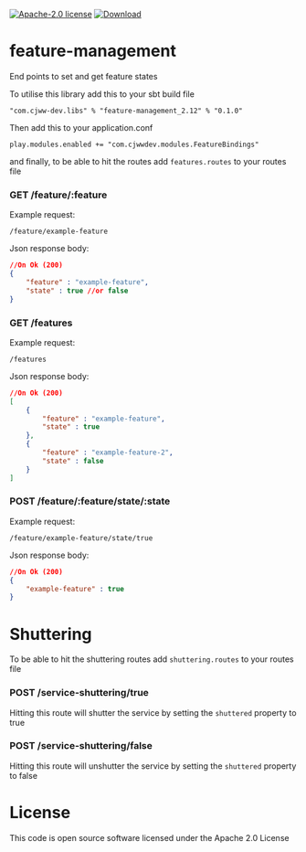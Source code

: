 [![Apache-2.0 license](http://img.shields.io/badge/license-Apache-brightgreen.svg)](http://www.apache.org/licenses/LICENSE-2.0.html)
[![Download](https://api.bintray.com/packages/cjww-development/releases/feature-management/images/download.svg) ](https://bintray.com/cjww-development/releases/feature-management/_latestVersion)

feature-management
==================

End points to set and get feature states

To utilise this library add this to your sbt build file
```sbtshell
"com.cjww-dev.libs" % "feature-management_2.12" % "0.1.0"
```

Then add this to your application.conf 

```hocon
play.modules.enabled += "com.cjwwdev.modules.FeatureBindings"
``` 

and finally, to be able to hit the routes add ```features.routes``` to your routes file

### GET /feature/:feature

Example request:
```
/feature/example-feature
```

Json response body:
```json
//On Ok (200)
{
    "feature" : "example-feature",
    "state" : true //or false
}
```

### GET /features

Example request:
```
/features
```

Json response body:
```json
//On Ok (200)
[
    {
        "feature" : "example-feature",
        "state" : true
    },
    {
        "feature" : "example-feature-2",
        "state" : false
    }
]
```

### POST /feature/:feature/state/:state

Example request:
```
/feature/example-feature/state/true
```

Json response body:
```json
//On Ok (200)
{
    "example-feature" : true
}
```

Shuttering
==========

To be able to hit the shuttering routes add ```shuttering.routes``` to your routes file

### POST /service-shuttering/true

Hitting this route will shutter the service by setting the `shuttered` property to true

### POST /service-shuttering/false

Hitting this route will unshutter the service by setting the `shuttered` property to false

License
=======
This code is open source software licensed under the Apache 2.0 License